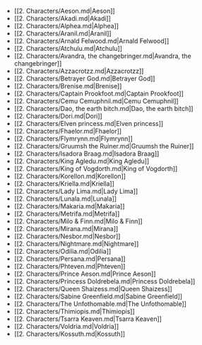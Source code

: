 - [[2. Characters/Aeson.md|Aeson]]
- [[2. Characters/Akadi.md|Akadi]]
- [[2. Characters/Alphea.md|Alphea]]
- [[2. Characters/Aranil.md|Aranil]]
- [[2. Characters/Arnald Felwood.md|Arnald Felwood]]
- [[2. Characters/Atchulu.md|Atchulu]]
- [[2. Characters/Avandra, the changebringer.md|Avandra, the changebringer]]
- [[2. Characters/Azzacrotzz.md|Azzacrotzz]]
- [[2. Characters/Betrayer God.md|Betrayer God]]
- [[2. Characters/Brenise.md|Brenise]]
- [[2. Characters/Captain Prookfoot.md|Captain Prookfoot]]
- [[2. Characters/Cemu Cemuphnil.md|Cemu Cemuphnil]]
- [[2. Characters/Dao, the earth bitch.md|Dao, the earth bitch]]
- [[2. Characters/Dori.md|Dori]]
- [[2. Characters/Elven princess.md|Elven princess]]
- [[2. Characters/Fhaelor.md|Fhaelor]]
- [[2. Characters/Flymrynn.md|Flymrynn]]
- [[2. Characters/Gruumsh the Ruiner.md|Gruumsh the Ruiner]]
- [[2. Characters/Isadora Braag.md|Isadora Braag]]
- [[2. Characters/King Agledu.md|King Agledu]]
- [[2. Characters/King of Vogdorth.md|King of Vogdorth]]
- [[2. Characters/Korellon.md|Korellon]]
- [[2. Characters/Kriella.md|Kriella]]
- [[2. Characters/Lady Lima.md|Lady Lima]]
- [[2. Characters/Lunala.md|Lunala]]
- [[2. Characters/Makaria.md|Makaria]]
- [[2. Characters/Metrifa.md|Metrifa]]
- [[2. Characters/Milo & Finn.md|Milo & Finn]]
- [[2. Characters/Mirana.md|Mirana]]
- [[2. Characters/Nesbor.md|Nesbor]]
- [[2. Characters/Nightmare.md|Nightmare]]
- [[2. Characters/Odilia.md|Odilia]]
- [[2. Characters/Persana.md|Persana]]
- [[2. Characters/Phteven.md|Phteven]]
- [[2. Characters/Prince Aeson.md|Prince Aeson]]
- [[2. Characters/Princess Doldrebela.md|Princess Doldrebela]]
- [[2. Characters/Queen Shaizess.md|Queen Shaizess]]
- [[2. Characters/Sabine Greenfield.md|Sabine Greenfield]]
- [[2. Characters/The Unfothomable.md|The Unfothomable]]
- [[2. Characters/Thimiopis.md|Thimiopis]]
- [[2. Characters/Tsarra Keaven.md|Tsarra Keaven]]
- [[2. Characters/Voldria.md|Voldria]]
- [[2. Characters/Kossuth.md|Kossuth]]
